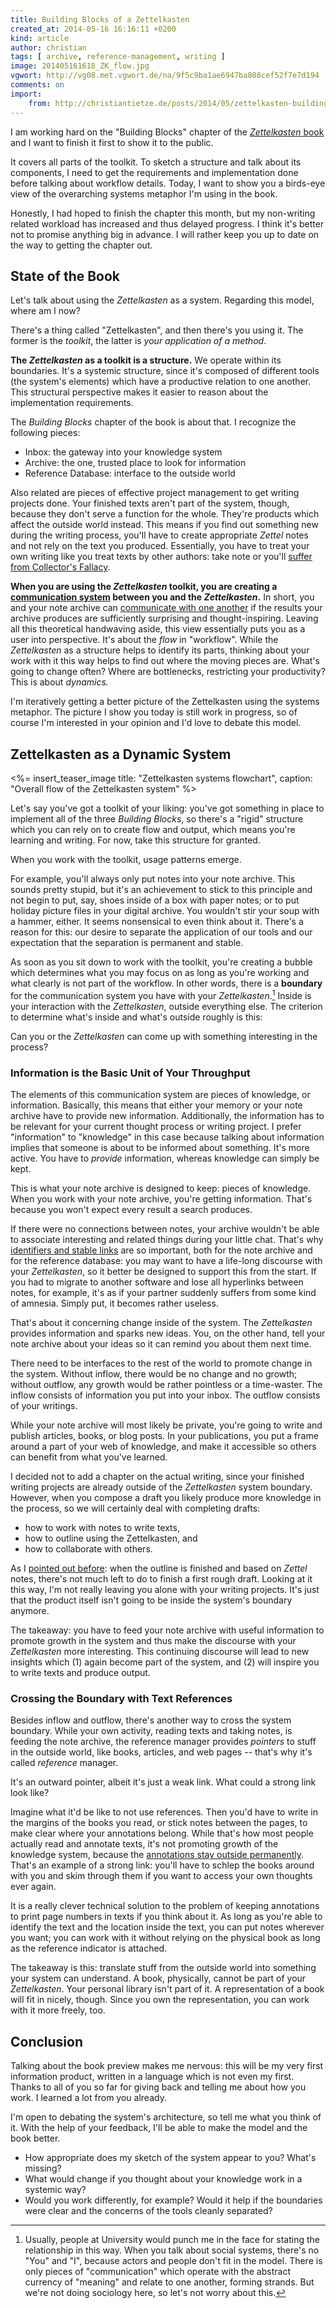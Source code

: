 ```yaml
---
title: Building Blocks of a Zettelkasten
created_at: 2014-05-16 16:16:11 +0200
kind: article
author: christian
tags: [ archive, reference-management, writing ]
image: 201405161618_ZK_flow.jpg
vgwort: http://vg08.met.vgwort.de/na/9f5c9ba1ae6947ba808cef52f7e7d194
comments: on
import:
    from: http://christiantietze.de/posts/2014/05/zettelkasten-building-blocks/
---
```


I am working hard on the "Building Blocks" chapter of the [_Zettelkasten_ book][toc] and I want to finish it first to show it to the public. 

It covers all parts of the toolkit. To sketch a structure and talk about its components, I need to get the requirements and implementation done before talking about workflow details.  Today, I want to show you a birds-eye view of the overarching systems metaphor I'm using in the book.

Honestly, I had hoped to finish the chapter this month, but my non-writing related workload has increased and thus delayed progress.  I think it's better not to promise anything big in advance.  I will rather keep you up to date on the way to getting the chapter out.

## State of the Book

Let's talk about using the _Zettelkasten_ as a system. Regarding this model, where am I now?

There's a thing called "Zettelkasten", and then there's you using it.  The former is the _toolkit_, the latter is _your application of a method_.

**The _Zettelkasten_ as a toolkit is a structure.**  We operate within its boundaries.  It's a systemic structure, since it's composed of different tools (the system's elements) which have a productive relation to one another. This structural perspective makes it easier to reason about the implementation requirements.

The _Building Blocks_ chapter of the book is about that. I recognize the following pieces:

* Inbox: the gateway into your knowledge system
* Archive: the one, trusted place to look for information
* Reference Database: interface to the outside world

Also related are pieces of effective project management to get writing projects done.  Your finished texts aren't part of the system, though, because they don't serve a function for the whole.  They're products which affect the outside world instead. This means if you find out something new during the writing process, you'll have to create appropriate _Zettel_ notes and not rely on the text you produced.  Essentially, you have to treat your own writing like you treat texts by other authors:  take note or you'll [suffer from Collector's Fallacy][colfal].

**When you are using the _Zettelkasten_ toolkit, you are creating a [communication system][commsys] between you and the _Zettelkasten_.**  In short, you and your note archive can [communicate with one another][zkcomm] if the results your archive produces are sufficiently surprising and thought-inspiring. Leaving all this theoretical handwaving aside, this view essentially puts you as a user into perspective.  It's about the _flow_ in "workflow". While the _Zettelkasten_ as a structure helps to identify its parts, thinking about your work with it this way helps to find out where the moving pieces are.  What's going to change often?  Where are bottlenecks, restricting your productivity?  This is about _dynamics._

I'm iteratively getting a better picture of the Zettelkasten using the systems metaphor.  The picture I show you today is still work in progress, so of course I'm interested in your opinion and I'd love to debate this model.

## Zettelkasten as a Dynamic System

<%= insert_teaser_image title: "Zettelkasten systems flowchart", caption: "Overall flow of the Zettelkasten system" %>

Let's say you've got a toolkit of your liking: you've got something in place to implement all of the three _Building Blocks_, so there's a "rigid" structure which you can rely on to create flow and output, which means you're learning and writing.  For now, take this structure for granted.

When you work with the toolkit, usage patterns emerge.

For example, you'll always only put notes into your note archive.  This sounds pretty stupid, but it's an achievement to stick to this principle and not begin to put, say, shoes inside of a box with paper notes; or to put holiday picture files in your digital archive.  You wouldn't stir your soup with a hammer, either.  It seems nonsensical to even think about it.  There's a reason for this:  our desire to separate the application of our tools and our expectation that the separation is permanent and stable.

As soon as you sit down to work with the toolkit, you're creating a bubble which determines what you may focus on as long as you're working and what clearly is not part of the workflow.  In other words, there is a **boundary** for the communication system you have with your _Zettelkasten_.[^sys]  Inside is your interaction with the _Zettelkasten_, outside everything else.  The criterion to determine what's inside and what's outside roughly is this:

Can you or the _Zettelkasten_ can come up with something interesting in the process?

### Information is the Basic Unit of Your Throughput

The elements of this communication system are pieces of knowledge, or information.  Basically, this means that either your memory or your note archive have to provide new information. Additionally, the information has to be relevant for your current thought process or writing project.  I prefer "information" to "knowledge" in this case because talking about information implies that someone is about to be informed about something.  It's more active.  You have to _provide_ information, whereas knowledge can simply be kept.

This is what your note archive is designed to keep:  pieces of knowledge.  When you work with your note archive, you're getting information.  That's because you won't expect every result a search produces.

If there were no connections between notes, your archive wouldn't be able to associate interesting and related things during your little chat.  That's why [identifiers and stable links][ident] are so important, both for the note archive and for the reference database:  you may want to have a life-long discourse with your _Zettelkasten_, so it better be designed to support this from the start.  If you had to migrate to another software and lose all hyperlinks between notes, for example, it's as if your partner suddenly suffers from some kind of amnesia.  Simply put, it becomes rather useless.

That's about it concerning change inside of the system.  The _Zettelkasten_ provides information and sparks new ideas.  You, on the other hand, tell your note archive about your ideas so it can remind you about them next time.

There need to be interfaces to the rest of the world to promote change in the system.  Without inflow, there would be no change and no growth;  without outflow, any growth would be rather pointless or a time-waster.  The inflow consists of information you put into your inbox.  The outflow consists of your writings.

While your note archive will most likely be private, you're going to write and publish articles, books, or blog posts. In your publications, you put a frame around a part of your web of knowledge, and make it accessible so others can benefit from what you've learned.  

I decided not to add a chapter on the actual writing, since your finished writing projects are already outside of the _Zettelkasten_ system boundary.  However, when you compose a draft you likely produce more knowledge in the process, so we will certainly deal with completing drafts:

* how to work with notes to write texts,
* how to outline using the Zettelkasten, and
* how to collaborate with others.

As I [pointed out before][draft]:  when the outline is finished and based on _Zettel_ notes, there's not much left to do to finish a first rough draft.  Looking at it this way, I'm not really leaving you alone with your writing projects.  It's just that the product itself isn't going to be inside the system's boundary anymore.

The takeaway:  you have to feed your note archive with useful information to promote growth in the system and thus make the discourse with your _Zettelkasten_ more interesting.  This continuing discourse will lead to new insights which (1) again become part of the system, and (2) will inspire you to write texts and produce output.

### Crossing the Boundary with Text References

Besides inflow and outflow, there's another way to cross the system boundary. While your own activity, reading texts and taking notes, is feeding the note archive, the reference manager provides _pointers_ to stuff in the outside world, like books, articles, and web pages -- that's why it's called _reference_ manager.

It's an outward pointer, albeit it's just a weak link.  What could a strong link look like?

Imagine what it'd be like to not use references.  Then you'd have to write in the margins of the books you read, or stick notes between the pages, to make clear where your annotations belong.  While that's how most people actually read and annotate texts, it's not promoting growth of the knowledge system, because the [annotations stay outside permanently][colfal].  That's an example of a strong link:  you'll have to schlep the books around with you and skim through them if you want to access your own thoughts ever again.

It is a really clever technical solution to the problem of keeping annotations to print page numbers in texts if you think about it. As long as you're able to identify the text and the location inside the text, you can put notes wherever you want;  you can work with it without relying on the physical book as long as the reference indicator is attached.

The takeaway is this:  translate stuff from the outside world into something your system can understand.  A book, physically, cannot be part of your _Zettelkasten_.  Your personal library isn't part of it.  A representation of a book will fit in nicely, though.  Since you own the representation, you can work with it more freely, too.

## Conclusion

Talking about the book preview makes me nervous: this will be my very first information product, written in a language which is not even my first. Thanks to all of you so far for giving back and telling me about how you work.  I learned a lot from you already.

I'm open to debating the system's architecture, so tell me what you think of it. With the help of your feedback, I'll be able to make the model and the book better.

* How appropriate does my sketch of the system appear to you? What's missing?
* What would change if you thought about your knowledge work in a systemic way?
* Would you work differently, for example? Would it help if the boundaries were clear and the concerns of the tools cleanly separated?

[draft]: /posts/2013/11/ease-into-writing
[toc]: http://www.zettelkasten.de/book/
[commsys]: http://en.wikipedia.org/wiki/Social_system
[zkcomm]: /posts/2013/06/zettelkasten-improves-thinking-writing
[ident]: /posts/2014/02/add-identity/
[colfal]: /posts/2014/01/collectors-fallacy

[^sys]: Usually, people at University would punch me in the face for stating the relationship in this way. When you talk about social systems, there's no "You" and "I", because actors and people don't fit in the model. There is only pieces of "communication" which operate with the abstract currency of "meaning" and relate to one another, forming strands. But we're not doing sociology here, so let's not worry about this.
